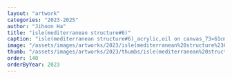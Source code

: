 ```yaml
---
layout: "artwork"
categories: "2023-2025"
author: "Jihoon Ha"
title: "isle(mediterranean structure#6)"
caption: "isle(mediterranean structure#6)_acrylic,oil on canvas_73×61㎝_2023"
image: "/assets/images/artworks/2023/isle(mediterranean%20structure%236)%20acrylic%2Coil%20on%20canvas%2073x61cm%202023.jpg"
thumb: "/assets/images/artworks/2023/thumbs/isle(mediterranean%20structure%236)%20acrylic%2Coil%20on%20canvas%2073x61cm%202023.jpg"
order: 140
orderByYear: 2023
---
```

